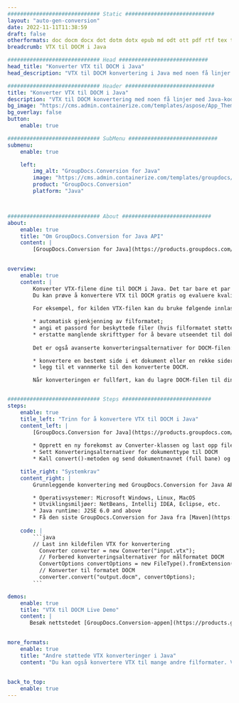 ```yaml
---
############################# Static ############################
layout: "auto-gen-conversion"
date: 2022-11-11T11:38:59
draft: false
otherformats: doc docm docx dot dotm dotx epub md odt ott pdf rtf tex txt vdx vsdm vsdx vssm vssx vstm vstx vsx vtx xps
breadcrumb: VTX til DOCM i Java

############################# Head ############################
head_title: "Konverter VTX til DOCM i Java"
head_description: "VTX til DOCM konvertering i Java med noen få linjer med kode. Konverter over 160 filformater ved å bruke GroupDocs dokumentkonverterings-API for Java"

############################# Header ############################
title: "Konverter VTX til DOCM i Java"
description: "VTX til DOCM konvertering med noen få linjer med Java-kode"
bg_image: "https://cms.admin.containerize.com/templates/aspose/App_Themes/V3/images/bg/header1.png"
bg_overlay: false
button:
    enable: true

############################# SubMenu ############################
submenu:
    enable: true

    left:
        img_alt: "GroupDocs.Conversion for Java"
        image: "https://cms.admin.containerize.com/templates/groupdocs/images/product-logos/90x90-noborder/groupdocs-conversion-java.png"
        product: "GroupDocs.Conversion"
        platform: "Java"



############################# About ############################
about:
    enable: true
    title: "Om GroupDocs.Conversion for Java API"
    content: |
        [GroupDocs.Conversion for Java](https://products.groupdocs.com/conversion/java/) er et avansert filformatkonverterings-API for konvertering mellom populære bilde- og dokumentformater som Microsoft Office, OpenDocument, PDF, HTML, e-post, CAD. og mye mer med bare noen få linjer med kode. Den opprinnelige API-en oppdager automatisk formatene til originaldokumentene og tilbyr mange alternativer for å tilpasse de konverterte dokumentene. Sammen med funksjonen til å trekke ut informasjon fra et dokument, støtter den også bufring av konverteringsresultatene til den lokale disken som standard. Imidlertid kan enhver type hurtigbufferlagring støttes ved å implementere de riktige grensesnittene - Amazon S3, Dropbox, Google Drive, Windows Azure, Reddis eller andre.
    

overview:
    enable: true
    content: |
        Konverter VTX-filene dine til DOCM i Java. Det tar bare et par linjer med Java-kode på hvilken som helst plattform du ønsker, for eksempel Windows, Linux, macOS.
        Du kan prøve å konvertere VTX til DOCM gratis og evaluere kvaliteten på konverteringsresultatene. Sammen med enkle filkonverteringsskript kan du prøve mer sofistikerte alternativer for å laste inn VTX-kildefilen og lagre DOCM-utdata. 
        
        For eksempel, for kilden VTX-filen kan du bruke følgende innlastingsalternativer:

        * automatisk gjenkjenning av filformatet;
        * angi et passord for beskyttede filer (hvis filformatet støtter det);
        * erstatte manglende skrifttyper for å bevare utseendet til dokumentet.
        
        Det er også avanserte konverteringsalternativer for DOCM-filen:

        * konvertere en bestemt side i et dokument eller en rekke sider;
        * legg til et vannmerke til den konverterte DOCM.

        Når konverteringen er fullført, kan du lagre DOCM-filen til din lokale filbane eller til tredjepartslagring som FTP, Amazon S3, Google Drive, Dropbox osv. Vær oppmerksom på - for å konvertere VTX til DOCM, trenger du ikke å installere tilleggsprogramvare, som MS Office, Open Office, Adobe Acrobat Reader osv.


############################# Steps ############################
steps:
    enable: true
    title_left: "Trinn for å konvertere VTX til DOCM i Java"
    content_left: |
        [GroupDocs.Conversion for Java](https://products.groupdocs.com/conversion/java/) lar utviklere enkelt konvertere VTX fil til DOCM med noen få linjer med kode.
        
        * Opprett en ny forekomst av Converter-klassen og last opp filen VTX med hele banen
        * Sett Konverteringsalternativer for dokumenttype til DOCM
        * Kall convert()-metoden og send dokumentnavnet (full bane) og formatet (DOCM) som en parameter

    title_right: "Systemkrav"
    content_right: |
        Grunnleggende konvertering med GroupDocs.Conversion for Java API kan gjøres med bare noen få linjer med kode. APIene våre støttes på alle større plattformer og operativsystemer. Før du utfører koden nedenfor, sørg for at du har følgende forutsetninger installert på systemet ditt.

        * Operativsystemer: Microsoft Windows, Linux, MacOS
        * Utviklingsmiljøer: NetBeans, Intellij IDEA, Eclipse, etc.
        * Java runtime: J2SE 6.0 and above
        * Få den siste GroupDocs.Conversion for Java fra [Maven](https://repository.groupdocs.com/webapp/#/artifacts/browse/tree/General/repo/com/groupdocs/groupdocs-conversion)
         
    code: |
        ```java    
        // Last inn kildefilen VTX for konvertering
          Converter converter = new Converter("input.vtx");
          // Forbered konverteringsalternativer for målformatet DOCM
          ConvertOptions convertOptions = new FileType().fromExtension("docm").getConvertOptions();
          // Konverter til formatet DOCM
          converter.convert("output.docm", convertOptions);
        ```

demos:
    enable: true
    title: "VTX til DOCM Live Demo"
    content: |
       Besøk nettstedet [GroupDocs.Conversion-appen](https://products.groupdocs.app/conversion/family) og prøv konverteringen fra VTX til DOCM nå. Den gratis demoen har følgende fordeler
          

more_formats:
    enable: true
    title: "Andre støttede VTX konverteringer i Java"
    content: "Du kan også konvertere VTX til mange andre filformater. Vennligst se listen nedenfor."
       
       
back_to_top:
    enable: true
---
```

